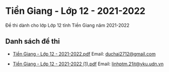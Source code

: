 # Tiền Giang - Lớp 12 - 2021-2022

Đề thi dành cho lớp Lớp 12 tỉnh Tiền Giang năm 2021-2022

## Danh sách đề thi

- [Tiền Giang - Lớp 12 - 2021-2022.pdf](Tiền%20Giang%20-%20Lớp%2012%20-%202021-2022.pdf)
Email: duchai2712@gmail.com

- [Tiền Giang - Lớp 12 - 2021-2022 (1).pdf](Tiền%20Giang%20-%20Lớp%2012%20-%202021-2022%20(1).pdf)
Email: linhptm.21it@vku.udn.vn

